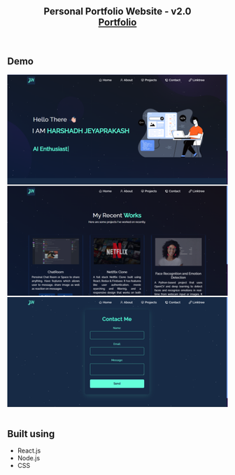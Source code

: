<h2 align="center">
  Personal Portfolio Website - v2.0<br/>
  <a href="https://github.com/notslazer/peronal_portfolio" target="_blank">Portfolio</a>
</h2>

<br />

## Demo 

<div align="center">
  <img alt="Demo" src="./Images/readme-img.png" />
</div>

<div align="center">
  <img alt="Demo" src="./Images/readme-img1.png" />
</div>

<div align="center">
  <img alt="Demo" src="./Images/readme-img2.png" />
</div>

<br/>


## Built using
- React.js
- Node.js
- CSS